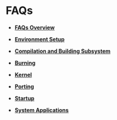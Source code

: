 # FAQs



- **[FAQs Overview](faqs-overview.md)**

- **[Environment Setup](faqs-environment-setup.md)**

- **[Compilation and Building Subsystem](faqs-building.md)**

- **[Burning](faqs-burning.md)**

- **[Kernel](faqs-kernel.md)**

- **[Porting](faqs-porting.md)**

- **[Startup](faqs-startup.md)**

- **[System Applications](faqs-system-applications.md)**
